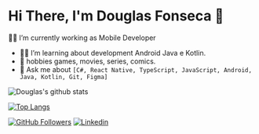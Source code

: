 # Hi There, I'm Douglas Fonseca 👋
                                        
 🧙‍♂️ I’m currently working as Mobile Developer   
- 👨‍💻 I’m learning about development Android Java e Kotlin.
- 🌱 hobbies games, movies, series, comics.
- 💬 Ask me about `[C#, React Native, TypeScript, JavaScript, Android, Java, Kotlin, Git, Figma]` 

![Douglas's github stats](https://github-readme-stats.vercel.app/api?username=douglasfonseca22&show_icons=true&theme=midnight-purple)

[![Top Langs](https://github-readme-stats.vercel.app/api/top-langs/?username=douglasfonseca22&layout=compact&show_icons=true&theme=midnight-purple)](https://github.com/anuraghazra/github-readme-stats)

[![GitHub Followers](https://img.shields.io/github/followers/douglasfonseca22?style=flat&labelColor=0D0D0D&logo=Github&Color=white)](https://github.com/douglasfonseca22)
[![Linkedin](https://img.shields.io/badge/-LinkedIn-060606?style=flat&labelColor=0D0D0D&logo=Linkedin&Color=white)](https://www.linkedin.com/in/douglas-fonseca-558ab1187/)
